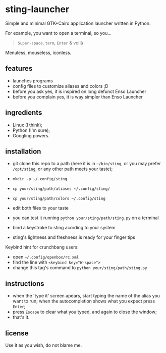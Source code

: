 sting-launcher
==============

Simple and minimal GTK+Cairo application launcher written in Python.

For example, you want to open a terminal, so you...

> `Super-space`, `term`, `Enter` & voilà

Menuless, mouseless, iconless.

features
--------

-   launches programs
-   config files to customize aliases and colors ;D
-   before you ask yes, it is inspired on long defunct Enso Launcher
-   before you complain yes, it is way simpler than Enso Launcher

ingredients
-----------

- Linux (I think);
- Python (I'm sure);
- Googling powers.

installation
------------

-   git clone this repo to a path (here it is in `~/bin/sting`, or you 
    may prefer `/opt/sting`, or any other path meets your taste);
    
-   `mkdir -p ~/.config/sting`
-   `cp your/sting/path/aliases ~/.config/sting/`
-   `cp your/sting/path/colors ~/.config/sting`
-   edit both files to your taste
-   you can test it running `python your/sting/path/sting.py` on a 
    terminal
-   bind a keystroke to sting acording to your system
-   sting's lightness and freshness is ready for your finger tips

Keybind hint for crunchbang users:
-   open `~/.config/openbox/rc.xml`
-   find the line with `<keybind key="W-space">`
-   change this tag's command to `python your/sting/path/sting.py`

instructions
------------

-   when the 'type it' screen apears, start typing the name of the
    alias you want to run; when the autocompletion shows what you expect
    press `Enter`;
-   press `Escape` to clear what you typed, and again to close the 
    window;
-   that's it.

license
-------

Use it as you wish, do not blame me.
